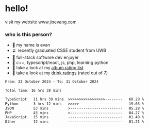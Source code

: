 # hello!

visit my website www.jinevang.com

### who is this person?
- 🦦 my name is evan                                                                  
- 🫒 recently graduated CSSE student from UWB
- 🥕 full-stack software dev enjoyer
- 🍚 c++, typescript/react, js, php, learning python
- 🎹 take a look at my [album rating list](https://bit.ly/albumratings)
- 🧋 take a look at my [drink ratings](https://bit.ly/drinkratings) (rated out of 7)

<!---
jinevang/jinevang is a ✨ special ✨ repository because its `README.md` (this file) appears on your GitHub profile.
You can click the Preview link to take a look at your changes.
--->
<!--START_SECTION:waka-->

```txt
From: 23 October 2024 - To: 31 October 2024

Total Time: 16 hrs 38 mins

TypeScript   11 hrs 30 mins  >>>>>>>>>>>>>>>>>--------   68.28 %
Python       3 hrs 12 mins   >>>>>--------------------   19.03 %
JSON         53 mins         >------------------------   05.28 %
PHP          43 mins         >------------------------   04.27 %
JavaScript   15 mins         -------------------------   01.49 %
Other        12 mins         -------------------------   01.21 %
```

<!--END_SECTION:waka-->
